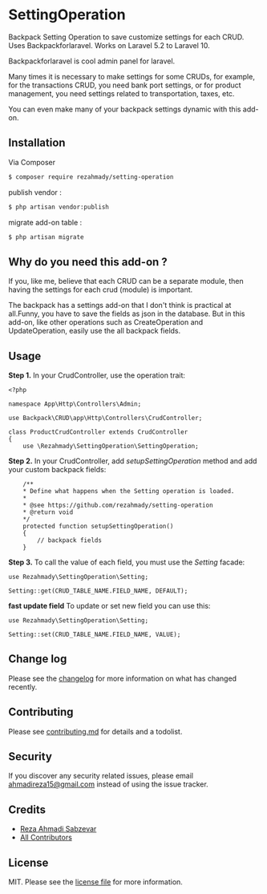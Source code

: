 # SettingOperation

Backpack Setting Operation to save customize settings for each CRUD. Uses Backpackforlaravel. Works on Laravel 5.2 to Laravel 10. 

Backpackforlaravel is cool admin panel for laravel.

Many times it is necessary to make settings for some CRUDs, for example, for the transactions CRUD, you need bank port settings, or for product management, you need settings related to transportation, taxes, etc.

You can even make many of your backpack settings dynamic with this add-on.

## Installation

Via Composer

``` bash
$ composer require rezahmady/setting-operation
```
publish vendor :

``` bash
$ php artisan vendor:publish
```

migrate add-on table :

``` bash
$ php artisan migrate
```


## Why do you need this add-on ?

If you, like me, believe that each CRUD can be a separate module, then having the settings for each crud (module) is important.

The backpack has a settings add-on that I don't think is practical at all.Funny, you have to save the fields as json in the database. But in this add-on, like other operations such as CreateOperation and UpdateOperation, easily use the all backpack fields.

## Usage

**Step 1.** In your CrudController, use the operation trait:

    <?php
    
    namespace App\Http\Controllers\Admin;
    
    use Backpack\CRUD\app\Http\Controllers\CrudController;
    
    class ProductCrudController extends CrudController
    {
        use \Rezahmady\SettingOperation\SettingOperation;

**Step 2.** In your CrudController, add *setupSettingOperation* method and add your custom backpack fields:

        /**
        * Define what happens when the Setting operation is loaded.
        * 
        * @see https://github.com/rezahmady/setting-operation
        * @return void
        */
        protected function setupSettingOperation()
        {
            // backpack fields
        }

**Step 3.** To call the value of each field, you must use the *Setting* facade:

    use Rezahmady\SettingOperation\Setting;
    
    Setting::get(CRUD_TABLE_NAME.FIELD_NAME, DEFAULT);

**fast update field** To update or set new field you can use this:

    use Rezahmady\SettingOperation\Setting;
    
    Setting::set(CRUD_TABLE_NAME.FIELD_NAME, VALUE);


## Change log

Please see the [changelog](changelog.md) for more information on what has changed recently.

## Contributing

Please see [contributing.md](contributing.md) for details and a todolist.

## Security

If you discover any security related issues, please email ahmadireza15@gmail.com instead of using the issue tracker.

## Credits

- [Reza Ahmadi Sabzevar][link-author]
- [All Contributors][link-contributors]

## License

MIT. Please see the [license file](license.md) for more information.

[ico-version]: https://img.shields.io/packagist/v/rezahmady/settingoperation.svg?style=flat-square
[ico-downloads]: https://img.shields.io/packagist/dt/rezahmady/settingoperation.svg?style=flat-square
[ico-travis]: https://img.shields.io/travis/rezahmady/settingoperation/master.svg?style=flat-square
[ico-styleci]: https://styleci.io/repos/12345678/shield

[link-packagist]: https://packagist.org/packages/rezahmady/settingoperation
[link-downloads]: https://packagist.org/packages/rezahmady/settingoperation
[link-travis]: https://travis-ci.org/rezahmady/settingoperation
[link-styleci]: https://styleci.io/repos/12345678
[link-author]: https://github.com/rezahmady
[link-contributors]: ../../contributors
